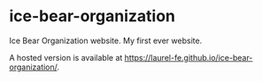 # ice-bear-organization
Ice Bear Organization website.
My first ever website.

A hosted version is available at https://laurel-fe.github.io/ice-bear-organization/.
